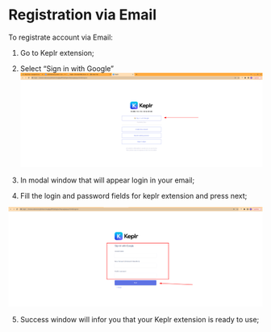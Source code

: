 <!--
order: 9
-->

# Registration via Email

To registrate account via Email:



1. Go to Keplr extension;
2. Select “Sign in with Google”
![alt_text](./images/email/1.png "image_tooltip")




3. In modal window that will appear login in your email;
4. Fill the login and password fields for keplr extension and press next;

![alt_text](./images/email/2.png "image_tooltip")

5. Success window will infor you that your Keplr extension is ready to use;
